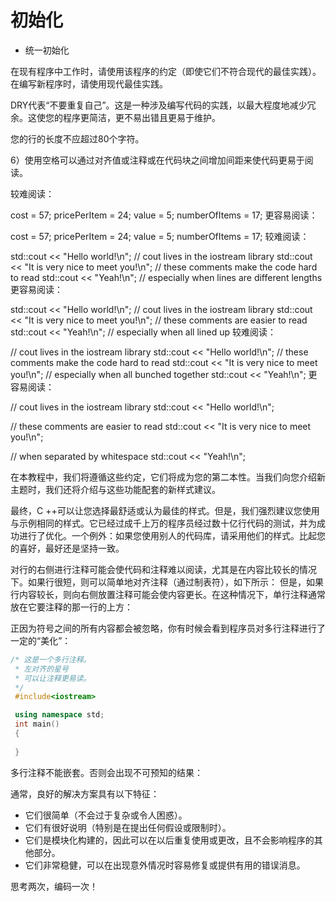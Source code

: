 # 初始化
* 统一初始化

在现有程序中工作时，请使用该程序的约定（即使它们不符合现代的最佳实践）。在编写新程序时，请使用现代最佳实践。

DRY代表“不要重复自己”。这是一种涉及编写代码的实践，以最大程度地减少冗余。这使您的程序更简洁，更不易出错且更易于维护。

您的行的长度不应超过80个字符。

6）使用空格可以通过对齐值或注释或在代码块之间增加间距来使代码更易于阅读。

较难阅读：

cost = 57;
pricePerItem = 24;
value = 5;
numberOfItems = 17;
更容易阅读：

cost          = 57;
pricePerItem  = 24;
value         = 5;
numberOfItems = 17;
较难阅读：

std::cout << "Hello world!\n"; // cout lives in the iostream library
std::cout << "It is very nice to meet you!\n"; // these comments make the code hard to read
std::cout << "Yeah!\n"; // especially when lines are different lengths
更容易阅读：


std::cout << "Hello world!\n";                  // cout lives in the iostream library
std::cout << "It is very nice to meet you!\n";  // these comments are easier to read
std::cout << "Yeah!\n";                         // especially when all lined up
较难阅读：


// cout lives in the iostream library
std::cout << "Hello world!\n";
// these comments make the code hard to read
std::cout << "It is very nice to meet you!\n";
// especially when all bunched together
std::cout << "Yeah!\n";
更容易阅读：


// cout lives in the iostream library
std::cout << "Hello world!\n";
 
// these comments are easier to read
std::cout << "It is very nice to meet you!\n";
 
// when separated by whitespace
std::cout << "Yeah!\n";


在本教程中，我们将遵循这些约定，它们将成为您的第二本性。当我们向您介绍新主题时，我们还将介绍与这些功能配套的新样式建议。

最终，C ++可以让您选择最舒适或认为最佳的样式。但是，我们强烈建议您使用与示例相同的样式。它已经过成千上万的程序员经过数十亿行代码的测试，并为成功进行了优化。一个例外：如果您使用别人的代码库，请采用他们的样式。比起您的喜好，最好还是坚持一致。

对行的右侧进行注释可能会使代码和注释难以阅读，尤其是在内容比较长的情况下。如果行很短，则可以简单地对齐注释（通过制表符），如下所示：
但是，如果行内容较长，则向右侧放置注释可能会使内容更长。在这种情况下，单行注释通常放在它要注释的那一行的上方：

正因为符号之间的所有内容都会被忽略，你有时候会看到程序员对多行注释进行了一定的“美化”：

``` c++
/* 这是一个多行注释。
 * 左对齐的星号
 * 可以让注释更易读。
 */
 #include<iostream>

 using namespace std;
 int main()
 {
     
 }
```

多行注释不能嵌套。否则会出现不可预知的结果：


通常，良好的解决方案具有以下特征：

* 它们很简单（不会过于复杂或令人困惑）。
* 它们有很好说明（特别是在提出任何假设或限制时）。
* 它们是模块化构建的，因此可以在以后重复使用或更改，且不会影响程序的其他部分。
* 它们非常稳健，可以在出现意外情况时容易修复或提供有用的错误消息。

思考两次，编码一次！